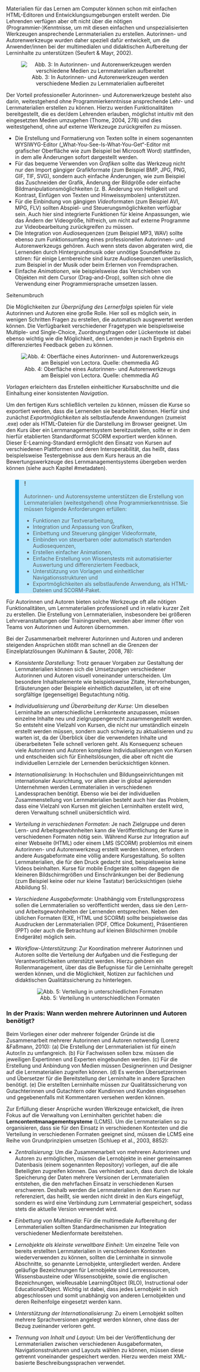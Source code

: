 <!-- filename: 03_Autorinnen-_und_Autorenwerkzeuge_und_Lerncontentmanagementsysteme_Was_wird_zur_Erstellung_von_Lernmaterialien_benoetigt.md -->
<!-- title: Autorinnen- und Autorenwerkzeuge und Lerncontentmanagementsysteme: Was wird zur Erstellung von Lernmaterialien benötigt? -->

Materialien für das Lernen am Computer können schon mit einfachen HTML-Editoren und Entwicklungsumgebungen erstellt werden. Die Lehrenden verfügen aber oft nicht über die nötigen (Programmier-)Kenntnisse, um mit diesen einfachen und unspezialisierten Werkzeugen ansprechende Lernmaterialien zu erstellen. Autorinnen- und Autorenwerkzeuge wurden daher speziell dafür entwickelt, um die Anwender/innen bei der multimedialen und didaktischen Aufbereitung der Lerninhalte zu unterstützen (Seufert &amp; Mayr, 2002).

<center><figure>
  <img src="https://raw.githubusercontent.com/ed-tech-at/L3T/refs/heads/main/07_Informationssysteme/img/03_In_Autorinnen_und_Autorenwerkzeugen_werden_verschiedene_Medien_zu_Lernmaterialie.jpg" alt="Abb. 3: In Autorinnen- und Autorenwerkzeugen werden verschiedene Medien zu Lernmaterialien aufbereitet">
  <figcaption>Abb. 3: In Autorinnen- und Autorenwerkzeugen werden verschiedene Medien zu Lernmaterialien aufbereitet</figcaption>
</figure></center>


Der Vorteil professioneller Autorinnen- und Autorenwerkzeuge besteht also darin, weitestgehend ohne Programmierkenntnisse ansprechende Lehr- und Lernmaterialien erstellen zu können. Hierzu werden Funktionalitäten bereitgestellt, die es der/dem Lehrenden erlauben, möglichst intuitiv mit den eingesetzten Medien umzugehen (Thome, 2004, 278) und dies weitestgehend, ohne auf externe Werkzeuge zurückgreifen zu müssen.

- Die Erstellung und Formatierung von Texten sollte in einem sogenannten WYSIWYG-Editor („What-You-See-Is-What-You-Get“-Editor mit grafischer Oberfläche wie zum Beispiel bei Microsoft Word) stattfinden, in dem alle Änderungen sofort dargestellt werden.
- Für das bequeme Verwenden von *Grafiken* sollte das Werkzeug nicht nur den Import gängiger Grafikformate (zum Beispiel BMP, JPG, PNG, GIF, TIF, SVG), sondern auch einfache Änderungen, wie zum Beispiel das Zuschneiden der Grafik, Änderung der Bildgröße oder einfache Bildmanipulationsmöglichkeiten (z. B. Änderung von Helligkeit und Kontrast, Einfügen von Texten und Hinweissymbolen) unterstützen.
- Für die Einbindung von gängigen *Video*formaten (zum Beispiel AVI, MPG, FLV) sollten Abspiel- und Steuerungsmöglichkeiten verfügbar sein. Auch hier sind integrierte Funktionen für kleine Anpassungen, wie das Ändern der Videogröße, hilfreich, um nicht auf externe Programme zur Videobearbeitung zurückgreifen zu müssen.
- Die Integration von *Audio*sequenzen (zum Beispiel MP3, WAV) sollte ebenso zum Funktionsumfang eines professionellen Autorinnen- und Autorenwerkzeugs gehören. Auch wenn stets davon abgeraten wird, die Lernenden durch Hintergrundmusik oder unnötige Soundeffekte zu stören: für einige Lernbereiche sind kurze Audiosequenzen unerlässlich, zum Beispiel in der Musik oder beim Erlernen von Fremdsprachen.
- Einfache *Animationen*, wie beispielsweise das Verschieben von Objekten mit dem Cursor (Drag-and-Drop), sollten sich ohne die Verwendung einer Programmiersprache umsetzen lassen.

Seitenumbruch

Die Möglichkeiten zur *Überprüfung des Lernerfolgs* spielen für viele Autorinnen und Autoren eine große Rolle. Hier soll es möglich sein, in wenigen Schritten Fragen zu erstellen, die automatisch ausgewertet werden können. Die Verfügbarkeit verschiedener Fragetypen wie beispielsweise Multiple- und Single-Choice, Zuordnungsfragen oder Lückentexte ist dabei ebenso wichtig wie die Möglichkeit, den Lernenden je nach Ergebnis ein differenziertes Feedback geben zu können.

<center><figure>
  <img src="https://raw.githubusercontent.com/ed-tech-at/L3T/refs/heads/main/07_Informationssysteme/img/04_Oberfläche_eines_Autorinnen_und_Autorenwerkzeugs_am_Beispiel_von_Lectora_Quelle_.png" alt="Abb. 4: Oberfläche eines Autorinnen- und Autorenwerkzeugs am Beispiel von Lectora. Quelle: chemmedia AG">
  <figcaption>Abb. 4: Oberfläche eines Autorinnen- und Autorenwerkzeugs am Beispiel von Lectora. Quelle: chemmedia AG</figcaption>
</figure></center>


*Vorlagen* erleichtern das Erstellen einheitlicher Kursabschnitte und die Einhaltung einer konsistenten *Navigation*.

Um den fertigen Kurs schließlich verteilen zu können, müssen die Kurse so exportiert werden, dass die Lernenden sie bearbeiten können. Hierfür sind zunächst *Exportmöglichkeiten* als selbstlaufende Anwendungen (zumeist .exe) oder als HTML-Dateien für die Darstellung im Browser geeignet. Um den Kurs über ein Lernmanagementsystem bereitzustellen, sollte er in dem hierfür etablierten Standardformat SCORM exportiert werden können. Dieser E-Learning-Standard ermöglicht den Einsatz von Kursen auf verschiedenen Plattformen und deren Interoperabilität, das heißt, dass beispielsweise Testergebnisse aus dem Kurs heraus an die Bewertungswerkzeuge des Lernmanagementsystems übergeben werden können (siehe auch Kapitel #metadaten).

<blockquote style="background: #B3E5FC; border-left: 10px solid #039BE5">

### !

Autorinnen- und Autorensysteme unterstützen die Erstellung von Lernmaterialien (weitestgehend) ohne Programmierkenntnisse. Sie müssen folgende Anforderungen erfüllen:

- Funktionen zur Textverarbeitung,
- Integration und Anpassung von Grafiken,
- Einbettung und Steuerung gängiger Videoformate,
- Einbinden von steuerbaren oder automatisch startenden Audiosequenzen,
- Erstellen einfacher Animationen,
- Einfache Erstellung von Wissenstests mit automatisierter Auswertung und differenziertem Feedback,
- Unterstützung von Vorlagen und einheitlicher Navigationsstrukturen und
- Exportmöglichkeiten als selbstlaufende Anwendung, als HTML-Dateien und SCORM-Paket.

</blockquote>

Für Autorinnen und Autoren bieten solche Werkzeuge oft alle nötigen Funktionalitäten, um Lernmaterialien professionell und in relativ kurzer Zeit zu erstellen. Die Erstellung von Lernmaterialien, insbesondere bei größeren Lehrveranstaltungen oder Trainingsreihen, werden aber immer öfter von Teams von Autorinnen und Autoren übernommen.

Bei der Zusammenarbeit mehrerer Autorinnen und Autoren und anderen steigenden Ansprüchen stößt man schnell an die Grenzen der Einzelplatzlösungen (Kuhlmann &amp; Sauter, 2008, 78):

- *Konsistente Darstellung*: Trotz genauer Vorgaben zur Gestaltung der Lernmaterialien können sich die Umsetzungen verschiedener Autorinnen und Autoren visuell voneinander unterscheiden. Um besondere Inhaltselemente wie beispielsweise Zitate, Hervorhebungen, Erläuterungen oder Beispiele einheitlich dazustellen, ist oft eine sorgfältige (gegenseitige) Begutachtung nötig.

- *Individualisierung und Überarbeitung der Kurse*: Um dieselben Lerninhalte an unterschiedliche Lernkontexte anzupassen, müssen einzelne Inhalte neu und zielgruppengerecht zusammengestellt werden. So entsteht eine Vielzahl von Kursen, die nicht nur umständlich einzeln erstellt werden müssen, sondern auch schwierig zu aktualisieren und zu warten ist, da der Überblick über die verwendeten Inhalte und überarbeiteten Teile schnell verloren geht. Als Konsequenz scheuen viele Autorinnen und Autoren komplexe Individualisierungen von Kursen und entscheiden sich für Einheitslösungen, die aber oft nicht die individuellen Lernziele der Lernenden berücksichtigen können.
- *Internationalisierung*: In Hochschulen und Bildungseinrichtungen mit internationaler Ausrichtung, vor allem aber in global agierenden Unternehmen werden Lernmaterialien in verschiedenen Landessprachen benötigt. Ebenso wie bei der individuellen Zusammenstellung von Lernmaterialien besteht auch hier das Problem, dass eine Vielzahl von Kursen mit gleichen Lerninhalten erstellt wird, deren Verwaltung schnell unübersichtlich wird.
- *Verteilung in verschiedenen Formaten*: Je nach Zielgruppe und deren Lern- und Arbeitsgewohnheiten kann die Veröffentlichung der Kurse in verschiedenen Formaten nötig sein. Während Kurse zur Integration auf einer Webseite (HTML) oder einem LMS (SCORM) problemlos mit einem Autorinnen- und Autorenwerkzeug erstellt werden können, erfordern andere Ausgabeformate eine völlig andere Kursgestaltung. So sollten Lernmaterialien, die für den Druck gedacht sind, beispielsweise keine Videos beinhalten. Kurse für mobile Endgeräte sollten dagegen die kleineren Bildschirmgrößen und Einschränkungen bei der Bedienung (zum Beispiel keine oder nur kleine Tastatur) berücksichtigen (siehe Abbildung 5).
- *Verschiedene Ausgabeformate*: Unabhängig vom Erstellungsprozess sollen die Lernmaterialien so veröffentlicht werden, dass sie den Lern- und Arbeitsgewohnheiten der Lernenden entsprechen. Neben den üblichen Formaten (EXE, HTML und SCORM) sollte beispielsweise das Ausdrucken der Lernmaterialien (PDF, Office Dokument), Präsentieren (PPT) oder auch die Betrachtung auf kleinen Bildschirmen (mobile Endgeräte) möglich sein.
- *Workflow-Unterstützung*: Zur Koordination mehrerer Autorinnen und Autoren sollte die Verteilung der Aufgaben und die Festlegung der Verantwortlichkeiten unterstützt werden. Hierzu gehören ein Rollenmanagement, über das die Befugnisse für die Lerninhalte geregelt werden können, und die Möglichkeit, Notizen zur fachlichen und didaktischen Qualitätssicherung zu hinterlegen.

<center><figure>
  <img src="https://raw.githubusercontent.com/ed-tech-at/L3T/refs/heads/main/07_Informationssysteme/img/05_Verteilung_in_unterschiedlichen_Formaten.png" alt="Abb. 5: Verteilung in unterschiedlichen Formaten">
  <figcaption>Abb. 5: Verteilung in unterschiedlichen Formaten</figcaption>
</figure></center>


### In der Praxis: Wann werden mehrere Autorinnen und Autoren benötigt?

Beim Vorliegen einer oder mehrerer folgender Gründe ist die Zusammenarbeit mehrerer Autorinnen und Autoren notwendig (Lorenz &amp;Faßmann, 2010): (a) Die Erstellung der Lernmaterialien ist für eine/n Autor/in zu umfangreich. (b) Für Fachwissen sollen bzw. müssen die jeweiligen Expertinnen und Experten eingebunden werden. (c) Für die Erstellung und Anbindung von Medien müssen Designerinnen und Designer auf die Lernmaterialien zugreifen können. (d) Es werden Übersetzerinnen und Übersetzer für die Bereitstellung der Lerninhalte in andere Sprachen benötigt. (e) Die erstellten Lerninhalte müssen zur Qualitätssicherung von Gutachterinnen und Gutachtern oder Kundinnen und Kunden eingesehen und gegebenenfalls mit Kommentaren versehen werden können.

</blockquote>

Zur Erfüllung dieser Ansprüche wurden Werkzeuge entwickelt, die ihren Fokus auf die Verwaltung von Lerninhalten gerichtet haben: die **Lerncontentmanagementsysteme** (LCMS). Um die Lernmaterialien so zu organisieren, dass sie für den Einsatz in verschiedenen Kontexten und die Verteilung in verschiedenen Formaten geeignet sind, müssen die LCMS eine Reihe von Grundprinzipien umsetzen (Schluep et al., 2003, 8852):

- *Zentralisierung*: Um die Zusammenarbeit von mehreren Autorinnen und Autoren zu ermöglichen, müssen die Lernobjekte in einer gemeinsamen Datenbasis (einem sogenannten Repository) vorliegen, auf die alle Beteiligten zugreifen können. Das verhindert auch, dass durch die lokale Speicherung der Daten mehrere Versionen der Lernmaterialien entstehen, die den mehrfachen Einsatz in verschiedenen Kursen erschweren. Deshalb werden die Lernmaterialien in den Kursen nur referenziert, das heißt, sie werden nicht direkt in den Kurs eingefügt, sondern es wird eine Verbindung zum Lernmaterial gespeichert, sodass stets die aktuelle Version verwendet wird.

- *Einbettung von Multimedia*: Für die multimediale Aufbereitung der Lernmaterialien sollten Standardmechanismen zur Integration verschiedener Medienformate bereitstehen.
- *Lernobjekte als kleinste verwaltbare Einheit*: Um einzelne Teile von bereits erstellten Lernmaterialien in verschiedenen Kontexten wiederverwenden zu können, sollten die Lerninhalte in sinnvolle Abschnitte, so genannte Lernobjekte, untergliedert werden. Andere geläufige Bezeichnungen für Lernobjekte sind Lernressourcen, Wissensbausteine oder Wissensobjekte, sowie die englischen Bezeichnungen, wieReusable LearningObject (RLO), Instructional oder EducationalObject. Wichtig ist dabei, dass jedes Lernobjekt in sich abgeschlossen und somit unabhängig von anderen Lernobjekten und deren Reihenfolge eingesetzt werden kann.
- *Unterstützung der Internationalisierung*: Zu einem Lernobjekt sollten mehrere Sprachversionen angelegt werden können, ohne dass der Bezug zueinander verloren geht.
- *Trennung von Inhalt und Layout*: Um bei der Veröffentlichung der Lernmaterialien zwischen verschiedenen Ausgabeformaten, Navigationsstrukturen und Layouts wählen zu können, müssen diese getrennt voneinander gespeichert werden. Hierzu werden meist XML-basierte Beschreibungssprachen verwendet.
